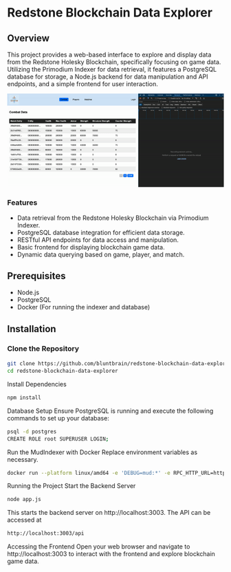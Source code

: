 # Redstone Blockchain Data Explorer

## Overview
This project provides a web-based interface to explore and display data from the Redstone Holesky Blockchain, specifically focusing on game data. Utilizing the Primodium Indexer for data retrieval, it features a PostgreSQL database for storage, a Node.js backend for data manipulation and API endpoints, and a simple frontend for user interaction.

![Example GIF](demo.gif)

### Features
- Data retrieval from the Redstone Holesky Blockchain via Primodium Indexer.
- PostgreSQL database integration for efficient data storage.
- RESTful API endpoints for data access and manipulation.
- Basic frontend for displaying blockchain game data.
- Dynamic data querying based on game, player, and match.

## Prerequisites
- Node.js 
- PostgreSQL 
- Docker (For running the indexer and database)

## Installation

### Clone the Repository
```bash
git clone https://github.com/bluntbrain/redstone-blockchain-data-explorer
cd redstone-blockchain-data-explorer
```
Install Dependencies
```bash
npm install
```

Database Setup
Ensure PostgreSQL is running and execute the following commands to set up your database:

```bash
psql -d postgres
CREATE ROLE root SUPERUSER LOGIN;
```
Run the MudIndexer with Docker
Replace environment variables as necessary.
```bash
docker run --platform linux/amd64 -e 'DEBUG=mud:*' -e RPC_HTTP_URL=https://rpc.holesky.redstone.xyz -e RPC_WS_URL=wss://rpc.holesky.redstone.xyz/ws -e DATABASE_URL=postgres://host.docker.internal/postgres -e START_BLOCK=895629 -p 3001:3001 ghcr.io/latticexyz/store-indexer:latest pnpm start:postgres-decoded
```

Running the Project
Start the Backend Server
```bash
node app.js
```

This starts the backend server on http://localhost:3003. The API can be accessed at 
```bash
http://localhost:3003/api
```

Accessing the Frontend
Open your web browser and navigate to http://localhost:3003 to interact with the frontend and explore blockchain game data.
